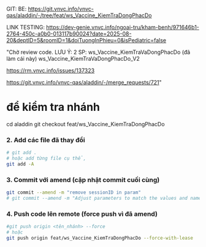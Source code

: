 
GIT:
BE:
https://git.vnvc.info/vnvc-qas/aladdin/-/tree/feat/ws_Vaccine_KiemTraDongPhacDo


LINK TESTING:
https://dev-genie.vnvc.info/ngoai-tru/kham-benh/971646b1-2764-450c-a0b0-013117b90024?date=2025-08-20&deptID=5&roomID=1&doiTuongInPhieu=0&isPediatric=false





"Chờ review code. 
LƯU Ý: 2 SP:
ws_Vaccine_KiemTraVaDongPhacDo (đã làm cái này)
ws_Vaccine_KiemTraVaDongPhacDo_V2

https://rm.vnvc.info/issues/137323

https://git.vnvc.info/vnvc-qas/aladdin/-/merge_requests/721"






# để kiểm tra nhánh
cd aladdin
git checkout feat/ws_Vaccine_KiemTraDongPhacDo

### 2. Add các file đã thay đổi
```bash
# git add .
# hoặc add từng file cụ thể, 
git add -A
```

### 3. Commit với amend (cập nhật commit cuối cùng)
```bash
git commit --amend -m "remove sessionID in param"
# git commit --amend -m "Adjust parameters to match the values and names sent from the Front-end"
```

### 4. Push code lên remote (force push vì đã amend)
```bash
#git push origin <tên_nhánh> --force
# hoặc
git push origin feat/ws_Vaccine_KiemTraDongPhacDo --force-with-lease